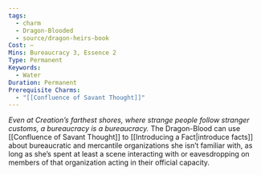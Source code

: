 ```yaml
---
tags:
  - charm
  - Dragon-Blooded
  - source/dragon-heirs-book
Cost: —
Mins: Bureaucracy 3, Essence 2
Type: Permanent
Keywords:
  - Water
Duration: Permanent
Prerequisite Charms:
  - "[[Confluence of Savant Thought]]"
---
```

*Even at Creation’s farthest shores, where strange people follow stranger customs, a bureaucracy is a bureaucracy.*
The Dragon-Blood can use [[Confluence of Savant Thought]] to [[Introducing a Fact|introduce facts]] about bureaucratic and mercantile organizations she isn’t familiar with, as long as she’s spent at least a scene interacting with or eavesdropping on members of that organization acting in their official capacity.